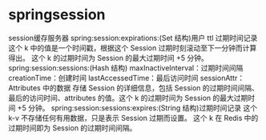 # springsession
session缓存服务器
spring:session:expirations:(Set 结构)用户 ttl 过期时间记录 这个 k 中的值是一个时间戳，根据这个 Session 过期时刻滚动至下一分钟而计算得出。 这个 k 的过期时间为 Session 的最大过期时间 +5 分钟。
spring:session:sessions:(Hash 结构) maxInactiveInterval：过期时间间隔 creationTime：创建时间
lastAccessedTime：最后访问时间 sessionAttr：Attributes 中的数据 存储 Session 的详细信息，包括 Session 的过期时间间隔、最后的访问时间、attributes 的值。这个 k 的过期时间为 Session 的最大过期时间 +5 分钟。
spring:session:sessions:expires:(String 结构)过期时间记录 这个 k-v 不存储任何有用数据，只是表示 Session 过期而设置。 这个 k 在 Redis 中的过期时间即为 Session 的过期时间间隔。

